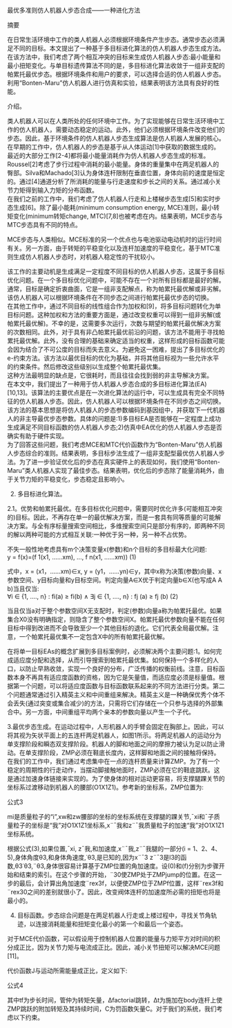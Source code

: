 最优多准则仿人机器人步态合成——一种进化方法

摘要

在日常生活环境中工作的类人机器人必须根据环境条件产生步态。通常步态必须满足不同的目标。本文提出了一种基于多目标进化算法的仿人机器人步态生成方法。在该方法中，我们考虑了两个相互冲突的目标来生成仿人机器人步态:最小能量和最小扭矩变化。与单目标遗传算法不同的是，多目标进化算法收敛于一组非支配的帕累托最优步态。根据环境条件和用户的要求，可以选择合适的仿人机器人步态。利用“Bonten-Maru”仿人机器人进行仿真和实验，结果表明该方法具有良好的性能。

介绍。

类人机器人可以在人类所处的任何环境中工作。为了实现能够在日常生活环境中工作的仿人机器人，需要动态稳定的运动。此外，他们必须根据环境条件改变他们的步态。因此，基于环境条件的仿人机器人步态生成算法是仿人机器人发展的核心。在早期的工作中，仿人机器人的步态是基于从人体运动[1]中获取的数据生成的。最近的大部分工作[2-4]都将最小能量消耗作为仿人机器人步态生成的标准。Roussel[2]考虑了步行过程中消耗的最小能量。身体的重量集中在两足机器人的臀部。Silva和Machado[3]认为身体连杆限制在垂直位置，身体向前的速度是恒定的。通过[4]通道分析了所消耗的能量与行走速度和步长之间的关系。通过减小关节力矩得到输入力矩的分布函数。  
在我们之前的工作中，我们考虑了仿人机器人行走和上楼梯步态生成[5]和实时步态生成[6]。除了最小能耗(minimum consumption energy, MCE)准则，最小转矩变化(minimum转矩change, MTC)[7,8]也被考虑在内。结果表明，MCE步态与MTC步态具有不同的特点。

MCE步态与人类相似。MCE标准的另一个优点也与电池驱动电动机时的运行时间有关。另一方面，由于转矩的平稳变化以及连杆加速度的平稳变化，基于MTC准则生成仿人机器人步态时，对机器人稳定性的干扰较小。  

该工作的主要动机是生成满足一定程度不同目标的仿人机器人步态，这属于多目标优化问题。在一个多目标优化问题中，可能不存在一个对所有目标都是最好的解。通常，目标是确定折衷曲面，它是一组非支配解点，称为帕累托最优解或非劣解。该仿人机器人可以根据环境条件在不同步态之间进行帕累托最优步态的切换。  
在其他工作中，通过不同目标的线性组合作为加权和[9]，将多目标问题转化为单目标问题。这种加权和方法的重要方面是，通过改变权重可以得到一组非劣解(或帕累托最优解)。不幸的是，这需要多次运行，次数与期望的帕累托最优解决方案的次数相同。此外，对于具有非凸帕累托最优前沿的问题，该方法不能用于寻找帕累托最优解。此外，没有合理的基础来确定适当的权重，这样形成的目标函数可能会因为结合了不可公度的目标而失去意义。为避免这一困难，提出了多目标优化的e-约束方法。该方法以最优目标的优化为基础，并将其他目标视为一些允许水平的约束条件。然后修改这些级别以生成整个帕累托最优集。  
这种方法最明显的缺点是，它很耗时，而且往往会找到弱的非主导解决方案。  
在本文中，我们提出了一种用于仿人机器人步态合成的多目标进化算法(EA)[10,13]。该算法的主要优点是在一次进化算法的运行中，可以生成具有完全不同特征的仿人机器人步态。因此，仿人机器人可以根据环境条件在不同步态之间切换。该方法的基本思想是将仿人机器人的步态参数编码到基因组中，并获取下一代机器人的非主导最优步态参数。具体的问题是:1)多目标EA是否能够在一定程度上成功生成满足不同目标函数的仿人机器人步态;2)仿真中EA优化的仿人机器人步态是否确实有助于硬件实现。  
为了回答这些问题，我们考虑MCE和MTC代价函数作为“Bonten-Maru”仿人机器人步态综合的准则。结果表明，多目标步法生成了一组非支配型最优仿人机器人步法。为了进一步验证优化后的步态在真实硬件上的表现如何，我们使用“Bonten-Maru”类人机器人实现了最佳步态。结果表明，优化后的步态除了能量消耗外，由于关节力矩的平稳变化，步态稳定且影响小。  

2. 多目标进化算法。

2.1。优势和帕累托最优。在多目标优化问题中，需要同时优化许多(可能相互冲突的)目标。因此，不再存在单一的最优解决方案，而是一套具有同等质量的可能解决方案。与全有序标量搜索空间相比，多维搜索空间只是部分有序的，即两种不同的解以两种可能的方式相互关联:一种优于另一种，另一种不占优势。

不失一般性地考虑具有m个决策变量x(参数)和n个目标的多目标最大化问题:  
y = f(x)=(f 1(x1, ......xm), ..., f n(x1, ......xm)) (1) 

式中，x = (x1，……xm)∈x, y = (y1，……yn)∈y，其中x称为决策(参数)向量、x参数空间、y目标向量和y目标空间。判定向量A∈X优于判定向量b∈X(也写成A A b)当且仅当:  
∀i ∈ {1, ...., n} : fi(a) ≥ fi(b) ∧ ∃j ∈ {1, ...., n} : fj (a) ≥ fj (b)      (2)

当且仅当a对于整个参数空间X无支配时，判定(参数)向量a称为帕累托最优。如果集合X0没有明确指定，则隐含了整个参数空间X。帕累托最优参数向量不能在任何目标中得到改进而不会导致至少一个其他目标的退化。它们代表全局最优解。注意，一个帕累托最优集不一定包含X中的所有帕累托最优解。  

在将单一目标EAs的概念扩展到多目标案例时，必须解决两个主要问题:1。如何完成适应度分配和选择，从而引导搜索到帕累托最优集。如何保持一个多样化的人口，以防止早熟收敛，实现一个良好的分布，广泛传播的权衡前线。注意，目标函数本身不再具有适应度函数的资格，因为它是矢量值，而适应度必须是标量值。根据第一个问题，可以将适应度函数与目标函数联系起来的不同方法进行分类。第二个问题通常通过引入精英主义和中间重组来解决。精英主义是一种确保优秀个体不会丢失(通过突变或集合减少)的方法，只需将它们存储在一个只参与选择的外部集合中。另一方面，中间重组平均两个亲本的参数向量以产生一个子代。



3.最优步态生成。在运动过程中，人形机器人的手臂会固定在胸部上。因此，可以将其视为矢状平面上的五连杆两足机器人，如图1所示。将两足机器人的运动分为单支撑阶段和瞬态双支撑阶段。机器人的脚和地面之间的摩擦力被认为足以防止滑动。在单支撑阶段，ZMP必须在鞋底长度内，这样脚和地面之间的接触将保持。在我们的工作中，我们通过考虑集中在一点的连杆质量来计算ZMP。为了有一个稳定的周期性的行走动作，当摆动脚接触地面时，ZMP必须在它的鞋底跳跃。这是通过加速身体链接来实现的。为了使身体的相对运动更容易，将支撑腿踝关节的坐标系过渡移动到机器人的腰部(O1X1Z1)。参考新的坐标系，ZMP位置为:  

公式3

mi是质量粒子的“i”,xw和zw腰部的坐标的坐标系统在支撑腿的踝关节,¯xi和¯子质量粒子的坐标是“我”对O1X1Z1坐标系,x¨¯我和z¨¯我质量粒子的加速“我”对O1X1Z1坐标系统。

根据公式(3),如果位置,¯xi, z¯我,和加速度,x¨¯我,z¨¯我腿的一部分(i = 1、2、4、5),身体角度θ3,和身体角速度,˙θ3,是已知的,因为x¨¯3 z¨¯3是l3的函数,θ3˙θ3,¨θ3,身体很容易计算基于ZMP位置的角加速度。设(0)和(f)分别为步骤开始和结束的索引。在这个步骤的开始，¨30使ZMP处于ZMPjump的位置。在这一步的最后，会计算出角加速度¨rex3f，以便使ZMP位于ZMPf位置，这样¨rex3f和¨rex30之间的差别就很小了。因此，改变阀体连杆的加速度所必需的扭矩也将是最小的。

4. 目标函数。步态综合问题是在两足机器人行走或上楼过程中，寻找关节角轨迹，以连接消耗能量和扭矩变化最小的第一个和最后一个姿态。

对于MCE代价函数，可以假设用于控制机器人位置的能量与力矩平方对时间的积分成正比，因为关节力矩与电流成正比。因此，减小关节扭矩可以解决MCE问题[11]。

代价函数J与运动所需能量成正比，定义如下:

公式4

其中tf为步长时间，管仲为转矩矢量，∆factorial跳转，∆t为施加在body连杆上使ZMP跳跃的附加转矩及其持续时间，C为罚函数矢量C。对于我们的系统，我们考虑以下约束。
